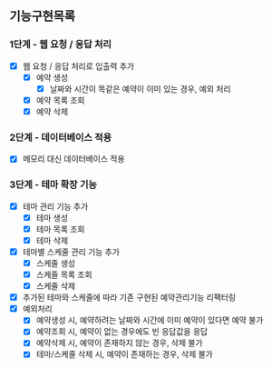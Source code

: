 ## 기능구현목록
### 1단계 - 웹 요청 / 응답 처리
- [x] 웹 요청 / 응답 처리로 입출력 추가
  - [x] 예약 생성
    - [x] 날짜와 시간이 똑같은 예약이 이미 있는 경우, 예외 처리
  - [x] 예약 목록 조회
  - [x] 예약 삭제

### 2단계 - 데이터베이스 적용
- [x] 메모리 대신 데이터베이스 적용

### 3단계 - 테마 확장 기능
- [x] 테마 관리 기능 추가
  - [x] 테마 생성
  - [x] 테마 목록 조회
  - [x] 테마 삭제
- [x] 테마별 스케줄 관리 기능 추가
  - [x] 스케줄 생성
  - [x] 스케줄 목록 조회
  - [x] 스케줄 삭제
- [x] 추가된 테마와 스케줄에 따라 기존 구현된 예약관리기능 리팩터링
- [x] 예외처리
  - [x] 예약생성 시, 예약하려는 날짜와 시간에 이미 예약이 있다면 예약 불가
  - [x] 예약조회 시, 예약이 없는 경우에도 빈 응답값을 응답
  - [x] 예약삭제 시, 예약이 존재하지 않는 경우, 삭제 불가
  - [x] 테마/스케줄 삭제 시, 예약이 존재하는 경우, 삭제 불가

